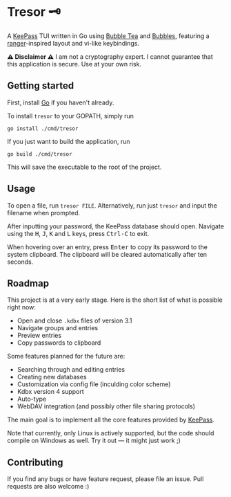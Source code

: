 # Tresor 🗝️

A [KeePass](https://www.google.com/search?channel=fs&client=ubuntu&q=keepass) TUI written in Go using [Bubble Tea](https://github.com/charmbracelet/bubbletea) and [Bubbles](https://github.com/charmbracelet/bubbles), featuring a [ranger](https://github.com/ranger/ranger)-inspired layout and vi-like keybindings.

__⚠️ Disclaimer ⚠️__ I am not a cryptography expert. I cannot guarantee that this application is secure. Use at your own risk.

## Getting started

First, install [Go](https://go.dev/) if you haven't already.

To install `tresor` to your GOPATH, simply run
```
go install ./cmd/tresor
```

If you just want to build the application, run
```
go build ./cmd/tresor
```
This will save the executable to the root of the project.

## Usage

To open a file, run `tresor FILE`. Alternatively, run just `tresor` and input the filename when prompted.

After inputting your password, the KeePass database should open.
Navigate using the <kbd>H</kbd>, <kbd>J</kbd>, <kbd>K</kbd> and <kbd>L</kbd> keys, press <kbd>Ctrl-C</kbd> to exit.

When hovering over an entry, press <kbd>Enter</kbd> to copy its password to the system clipboard. The clipboard will be cleared automatically after ten seconds.

## Roadmap

This project is at a very early stage. Here is the short list of what is possible right now:

 * Open and close `.kdbx` files of version 3.1
 * Navigate groups and entries
 * Preview entries
 * Copy passwords to clipboard

Some features planned for the future are:

 * Searching through and editing entries
 * Creating new databases
 * Customization via config file (inculding color scheme)
 * Kdbx version 4 support
 * Auto-type
 * WebDAV integration (and possibly other file sharing protocols)

The main goal is to implement all the core features provided by [KeePass](https://www.google.com/search?channel=fs&client=ubuntu&q=keepass).

Note that currently, only Linux is actively supported, but the code should compile on Windows as well. Try it out &mdash; it might just work ;)

## Contributing

If you find any bugs or have feature request, please file an issue.
Pull requests are also welcome :)
